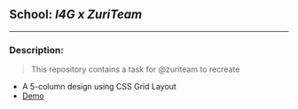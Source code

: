 ## School:  *I4G x ZuriTeam*
---
### Description: 
> This repository contains a task for @zuriteam to recreate 
-  A 5-column  design using CSS Grid Layout 
- [Demo](https://replit.com/@Raffy5050/zuri-grid#gridstyle.css)

